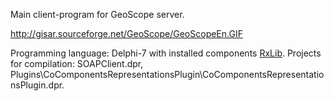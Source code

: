 Main client-program for GeoScope server.

http://gisar.sourceforge.net/GeoScope/GeoScopeEn.GIF

Programming language: Delphi-7 with installed components [RxLib](http://geoscope-client.googlecode.com/files/RxLIB.zip). Projects for compilation: SOAPClient.dpr, Plugins\CoComponentsRepresentationsPlugin\CoComponentsRepresentationsPlugin.dpr.